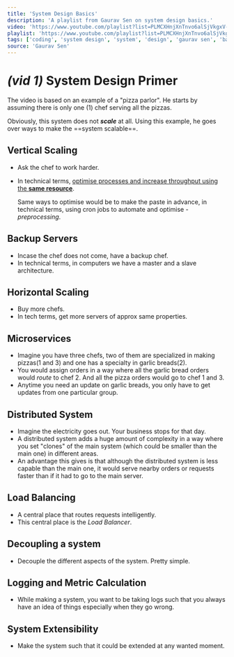 ```yaml
---
title: 'System Design Basics'
description: 'A playlist from Gaurav Sen on system design basics.'
video: 'https://www.youtube.com/playlist?list=PLMCXHnjXnTnvo6alSjVkgxV-VH6EPyvoX'
playlist: 'https://www.youtube.com/playlist?list=PLMCXHnjXnTnvo6alSjVkgxV-VH6EPyvoX'
tags: ['coding', 'system design', 'system', 'design', 'gaurav sen', 'backend']
source: 'Gaurav Sen'
---
```


# <i>(vid 1)</i> System Design Primer

The video is based on an example of a "pizza parlor". He starts by assuming there is only one (1) chef serving all the pizzas.

Obviously, this system does not ***scale*** at all. Using this example, he goes over ways to make the ==system scalable==.

## Vertical Scaling

- Ask the chef to work harder.

- In technical terms, <u>optimise processes and increase throughput using the **same resource**</u>.

  Same ways to optimise would be to make the paste in advance, in technical terms, using cron jobs to automate and optimise - *preprocessing*.

## Backup Servers

- Incase the chef does not come, have a backup chef.
- In technical terms, in computers we have a master and a slave architecture.

## Horizontal Scaling

- Buy more chefs.
- In tech terms, get more servers of approx same properties.

## Microservices

- Imagine you have three chefs, two of them are specialized in making pizzas(1 and 3) and one has a specialty in garlic breads(2).
- You would assign orders in a way where all the garlic bread orders would *route* to chef 2.
  And all the pizza orders would go to chef 1 and 3.
- Anytime you need an update on garlic breads, you only have to get updates from one particular group.

## Distributed System

-  Imagine the electricity goes out. Your business stops for that day.
- A distributed system adds a huge amount of complexity in a way where you set "clones" of the main system (which could be smaller than the main one) in different areas.
- An advantage this gives is that although the distributed system is less capable than the main one, it would serve nearby orders or requests faster than if it had to go to the main server.

## Load Balancing

- A central place that routes requests intelligently.
- This central place is the *Load Balancer*.

## Decoupling a system

- Decouple the different aspects of the system. Pretty simple.

## Logging and Metric Calculation

- While making a system, you want to be taking logs such that you always have an idea of things especially when they go wrong.

## System Extensibility

- Make the system such that it could be extended at any wanted moment.





